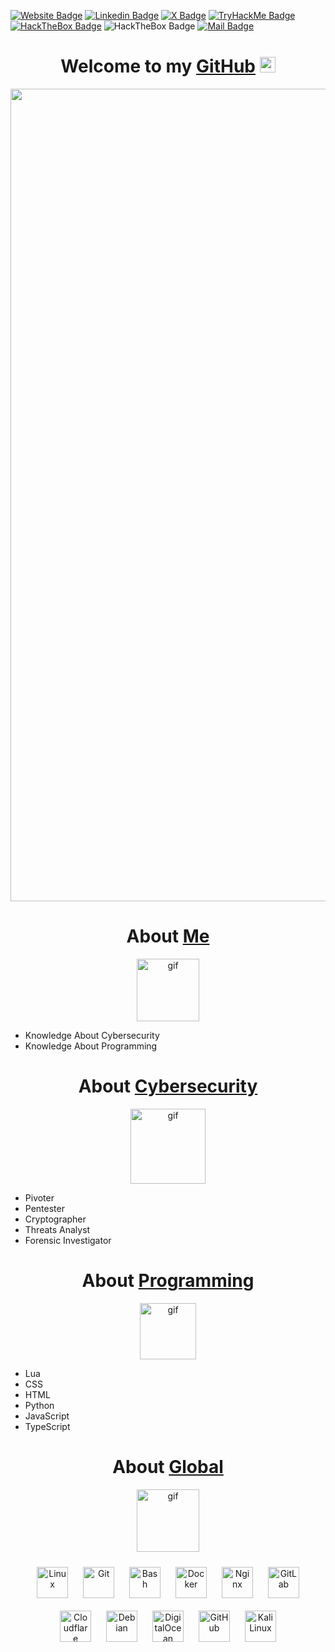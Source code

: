 <a target="_blank" href="https://wafflesexploits.github.io/"><img src="https://img.shields.io/badge/-Website-red?style=for-the-badge&logo=firefoxbrowser&logoColor=white" alt="Website Badge"></a>
<a target="_blank" href="https://linkedin.com/in/Andre0liveira"><img src="https://img.shields.io/badge/-LinkedIn-blue?style=for-the-badge&logo=Linkedin&logoColor=fff" alt="Linkedin Badge"></a>
<a target="_blank" href="https://x.com/waflisan"><img src="https://img.shields.io/badge/-X (Twitter)-000?style=for-the-badge&logo=x&logoColor=fff" alt="X Badge"></a>
<a target="_blank" href="https://tryhackme.com/p/WafflesExploit"><img src="https://img.shields.io/badge/-TryHackMe-212C42?style=for-the-badge&logo=TryHackMe&logoColor=white" alt="TryHackMe Badge"></a>
<a target="_blank" href="https://app.hackthebox.com/users/1226970"><img src="https://img.shields.io/badge/-HackTheBox-76B004?style=for-the-badge&logo=HackTheBox&logoColor=white" alt="HackTheBox Badge"></a>
<a target="_blank"><img src="https://img.shields.io/badge/-waflisan-5865F2?style=for-the-badge&logo=Discord&logoColor=white" alt="HackTheBox Badge"></a>
<a target="_blank" href="mailto:andreoliveira208@gmail.com"><img src="https://img.shields.io/badge/-Mail-EA4335?style=for-the-badge&logo=Gmail&logoColor=white" alt="Mail Badge"></a>

<h1 align="center">Welcome to my <a href="https://github.com/alucinacion/">GitHub</a>
<img src="https://media.giphy.com/media/hvRJCLFzcasrR4ia7z/giphy.gif" width="25px"/>
</h1>
<p align="center">
  <img align="center" alt="gif" width="1300" src="https://media.discordapp.net/attachments/1209146735528517653/1328736791783804928/asciinight.gif?ex=6787ca11&is=67867891&hm=37577bcd598eddcc7cd640f0180d5aaf9508525fa8f2504f426eb87bc1ad8621&=">
</p>

<h1 align="center">About <a href="https://github.com/alucinacion/">Me</a>
</h1>
<p align="center">
  <img align="center" alt="gif" width="100" src="https://media.discordapp.net/attachments/1236614257244901470/1330666997645578362/blue_Dev.PNG?ex=678ecfb6&is=678d7e36&hm=17d3b973f2144e0e0263264936739e5adca29b85a7c23297eaba8022de39be08&=&format=webp&quality=lossless">
</p>

- Knowledge About Cybersecurity
- Knowledge About Programming

<h1 align="center">About <a href="https://www.kali.org/">Cybersecurity</a></h1>
<p align="center">
  <img align="center" alt="gif" width="120" src="https://media.discordapp.net/attachments/1236614257244901470/1330664906646618151/kali.png?ex=678ecdc4&is=678d7c44&hm=05c86736350761601fb0ee29d2c15e01f56542985d263953eacfaaac80a99e4a&=&format=webp&quality=lossless">
</p>

- Pivoter
- Pentester
- Cryptographer
- Threats Analyst
- Forensic Investigator

<h1 align="center">About <a href="https://code.visualstudio.com/">Programming</a></h1>
<p align="center">
  <img align="center" alt="gif" width="90" src="https://media.discordapp.net/attachments/1236614257244901470/1330665058610577459/Visual_Studio_Code.png?ex=678ecde8&is=678d7c68&hm=a4d976d0579c1d8ae28bc60666179700517fb1a67b8653c064895854009f99fd&=&format=webp&quality=lossless">
</p>

- Lua
- CSS
- HTML
- Python
- JavaScript
- TypeScript

<h1 align="center">About <a href="https://github.com/alucinacion/">Global</a></h1>
<p align="center">
  <img align="center" alt="gif" width="100" src="https://media.discordapp.net/attachments/1236614257244901470/1330665325963903017/global.png?ex=678ece28&is=678d7ca8&hm=ebd3fd46b28933a145eadbc5187ca61046630580c4077eb8e57156653fdd64af&=&format=webp&quality=lossless">
</p>

<p align="center">
  <a href="https://www.linux.org/" target="_blank"><img style="margin: 10px" src="https://profilinator.rishav.dev/skills-assets/linux-original.svg" alt="Linux" height="50" /></a>
  <a href="https://github.com/" target="_blank"><img style="margin: 10px" src="https://profilinator.rishav.dev/skills-assets/git-scm-icon.svg" alt="Git" height="50" /></a>
  <a href="https://www.gnu.org/software/bash/" target="_blank"><img style="margin: 10px" src="https://profilinator.rishav.dev/skills-assets/gnu_bash-icon.svg" alt="Bash" height="50" /></a>
  <a href="https://www.docker.com/" target="_blank"><img style="margin: 10px" src="https://profilinator.rishav.dev/skills-assets/docker-original-wordmark.svg" alt="Docker" height="50" /></a>
  <a href="https://www.nginx.com/" target="_blank"><img style="margin: 10px" src="https://profilinator.rishav.dev/skills-assets/nginx-original.svg" alt="Nginx" height="50" /></a>
  <a href="https://about.gitlab.com/" target="_blank"><img style="margin: 10px" src="https://profilinator.rishav.dev/skills-assets/gitlab.svg" alt="GitLab" height="50" /></a>
  <a href="https://www.cloudflare.com/" target="_blank"><img style="margin: 10px" src="https://cdn.simpleicons.org/cloudflare" alt="Cloudflare" height="50" /></a>
  <a href="https://www.debian.org/" target="_blank"><img style="margin: 10px" src="https://cdn.simpleicons.org/debian" alt="Debian" height="50" /></a>
  <a href="https://www.digitalocean.com/" target="_blank"><img style="margin: 10px" src="https://cdn.simpleicons.org/digitalocean" alt="DigitalOcean" height="50" /></a>
  <a href="https://www.github.com/" target="_blank"><img style="margin: 10px" src="https://cdn.simpleicons.org/github" alt="GitHub" height="50" /></a>
  <a href="https://www.kali.org/" target="_blank"><img style="margin: 10px" src="https://cdn.simpleicons.org/kalilinux" alt="Kali Linux" height="50" /></a>
</p>
